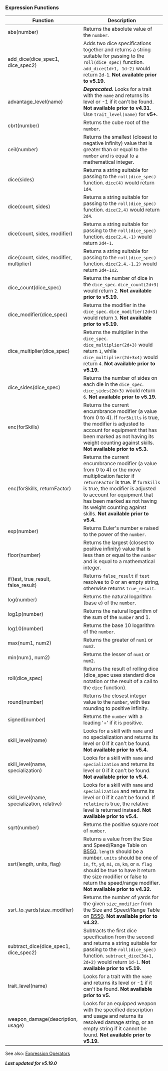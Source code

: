 ### Expression Functions

| Function                                    | Description                                                                                                                                                                                                                                                                                                     |
|---------------------------------------------|-----------------------------------------------------------------------------------------------------------------------------------------------------------------------------------------------------------------------------------------------------------------------------------------------------------------|
| abs(number)                                 | Returns the absolute value of the `number`.                                                                                                                                                                                                                                                                     |
| add_dice(dice_spec1, dice_spec2)            | Adds two dice specifications together and returns a string suitable for passing to the `roll(dice_spec)` function. `add_dice(1d+1, 1d-2)` would return `2d-1`. **Not available prior to v5.19.**                                                                                                                |
| advantage_level(name)                       | ***Deprecated.*** Looks for a trait with the `name` and returns its level or -1 if it can't be found. **Not available prior to v4.31**. Use `trait_level(name)` for **v5+.**                                                                                                                                    |
| cbrt(number)                                | Returns the cube root of the `number`.                                                                                                                                                                                                                                                                          |
| ceil(number)                                | Returns the smallest (closest to negative infinity) value that is greater than or equal to the `number` and is equal to a mathematical integer.                                                                                                                                                                 |
| dice(sides)                                 | Returns a string suitable for passing to the `roll(dice_spec)` function. `dice(4)` would return `1d4`.                                                                                                                                                                                                          |
| dice(count, sides)                          | Returns a string suitable for passing to the `roll(dice_spec)` function. `dice(2,4)` would return `2d4`.                                                                                                                                                                                                        |
| dice(count, sides, modifier)                | Returns a string suitable for passing to the `roll(dice_spec)` function. `dice(2,4,-1)` would return `2d4-1`.                                                                                                                                                                                                   |
| dice(count, sides, modifier, multiplier)    | Returns a string suitable for passing to the `roll(dice_spec)` function. `dice(2,4,-1,2)` would return `2d4-1x2`.                                                                                                                                                                                               |
| dice_count(dice_spec)                       | Returns the number of dice in the `dice_spec`. `dice_count(2d+3)` would return `2`. **Not available prior to v5.19.**                                                                                                                                                                                           |
| dice_modifier(dice_spec)                    | Returns the modifier in the `dice_spec`. `dice_modifier(2d+3)` would return `3`. **Not available prior to v5.19.**                                                                                                                                                                                              |
| dice_multiplier(dice_spec)                  | Returns the multiplier in the `dice_spec`. `dice_multiplier(2d+3)` would return `1`, while `dice_multiplier(2d+3x4)` would return `4`. **Not available prior to v5.19.**                                                                                                                                        |
| dice_sides(dice_spec)                       | Returns the number of sides on each die in the `dice_spec`. `dice_sides(2d+3)` would return `6`. **Not available prior to v5.19.**                                                                                                                                                                              |
| enc(forSkills)                              | Returns the current encumbrance modifier (a value from 0 to 4). If `forSkills` is true, the modifier is adjusted to account for equipment that has been marked as not having its weight counting against skills. **Not available prior to v5.3.**                                                               |
| enc(forSkills, returnFactor)                | Returns the current encumbrance modifier (a value from 0 to 4) or the move multiplication factor if `returnFactor` is true. If `forSkills` is true, the modifier is adjusted to account for equipment that has been marked as not having its weight counting against skills. **Not available prior to v5.4.**   |
| exp(number)                                 | Returns Euler's number e raised to the power of the `number`.                                                                                                                                                                                                                                                   |
| floor(number)                               | Returns the largest (closest to positive infinity) value that is less than or equal to the `number` and is equal to a mathematical integer.                                                                                                                                                                     |
| if(test, true_result, false_result)         | Returns `false_result` if `test` resolves to 0 or an empty string, otherwise returns `true_result`.                                                                                                                                                                                                             |
| log(number)                                 | Returns the natural logarithm (base e) of the `number`.                                                                                                                                                                                                                                                         |
| log1p(number)                               | Returns the natural logarithm of the sum of the `number` and 1.                                                                                                                                                                                                                                                 |
| log10(number)                               | Returns the base 10 logarithm of the `number`.                                                                                                                                                                                                                                                                  |
| max(num1, num2)                             | Returns the greater of `num1` or `num2`.                                                                                                                                                                                                                                                                        |
| min(num1, num2)                             | Returns the lesser of `num1` or `num2`.                                                                                                                                                                                                                                                                         |
| roll(dice_spec)                             | Returns the result of rolling dice (dice_spec uses standard dice notation or the result of a call to the `dice` function).                                                                                                                                                                                      |
| round(number)                               | Returns the closest integer value to the `number`, with ties rounding to positive infinity.                                                                                                                                                                                                                     |
| signed(number)                              | Returns the `number` with a leading '+' if it is positive.                                                                                                                                                                                                                                                      |
| skill_level(name)                           | Looks for a skill with `name` and no specialization and returns its level or 0 if it can't be found. **Not available prior to v5.4.**                                                                                                                                                                           |
| skill_level(name, specialization)           | Looks for a skill with `name` and `specialization` and returns its level or 0 if it can't be found. **Not available prior to v5.4.**                                                                                                                                                                            |
| skill_level(name, specialization, relative) | Looks for a skill with `name` and `specialization` and returns its level or 0 if it can't be found. If `relative` is true, the relative level is returned instead. **Not available prior to v5.4.**                                                                                                             |
| sqrt(number)                                | Returns the positive square root of `number`.                                                                                                                                                                                                                                                                   |
| ssrt(length, units, flag)                   | Returns a value from the Size and Speed/Range Table on [B550](B550). `length` should be a number. `units` should be one of `in`, `ft`, `yd`, `mi`, `cm`, `km`, or `m`. `flag` should be true to have it return the size modifier or false to return the speed/range modifier. **Not available prior to v4.32.** |
| ssrt_to_yards(size_modifier)                | Returns the number of yards for the given `size_modifier` from the Size and Speed/Range Table on [B550](B550). **Not available prior to v4.32.**                                                                                                                                                                |
| subtract_dice(dice_spec1, dice_spec2)       | Subtracts the first dice specification from the second and returns a string suitable for passing to the `roll(dice_spec)` function. `subtract_dice(3d+1, 2d+2)` would return `1d-1`. **Not available prior to v5.19.**                                                                                          |
| trait_level(name)                           | Looks for a trait with the `name` and returns its level or -1 if it can't be found. **Not available prior to v5.**                                                                                                                                                                                              |
| weapon_damage(description, usage)           | Looks for an equipped weapon with the specified description and usage and returns its resolved damage string, or an empty string if it cannot be found. **Not available prior to v5.19.**                                                                                                                       |

See also: [Expression Operators](./Expression%20Operators.md)

***Last updated for v5.19.0***
